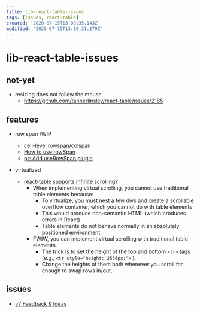 ```yaml
---
title: lib-react-table-issues
tags: [issues, react-table]
created: '2020-07-15T13:08:35.143Z'
modified: '2020-07-15T13:10:31.179Z'
---
```


# lib-react-table-issues

## not-yet

- resizing does not follow the mouse
  - https://github.com/tannerlinsley/react-table/issues/2185

## features

- row span /WIP
  - [cell-level rowspan/colspan](https://github.com/tannerlinsley/react-table/issues/1933)
  - [How to use rowSpan](https://github.com/tannerlinsley/react-table/discussions/2233)
  - [pr: Add useRowSpan plugin](https://github.com/tannerlinsley/react-table/pull/2534)

- virtualized
  - [react-table supports infinite scrolling? ](https://github.com/tannerlinsley/react-table/issues/1735)
    - When implementing virtual scrolling, you cannot use traditional table elements because:
      - To virtualize, you must nest a few divs and create a scrollable overflow container, which you cannot do with table elements
      - This would produce non-semantic HTML (which produces errors in React)
      - Table elements do not behave normally in an absolutely positioned environment
    - FWIW, you can implement virtual scrolling with traditional table elements. 
      - The trick is to set the height of the top and bottom `<tr>` tags (e.g., `<tr style="height: 2536px;">` ).
      - Change the heights of them both whenever you scroll far enough to swap rows in/out.

## issues

- [v7 Feedback & Ideas ](https://github.com/tannerlinsley/react-table/issues/1252)
